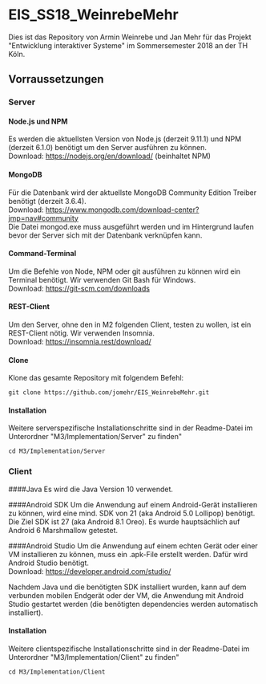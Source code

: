 # EIS_SS18_WeinrebeMehr
Dies ist das Repository von Armin Weinrebe und Jan Mehr für das Projekt "Entwicklung interaktiver Systeme" im Sommersemester 2018 an der TH Köln.

## Vorraussetzungen

### Server

#### Node.js und NPM
Es werden die aktuellsten Version von Node.js (derzeit 9.11.1) und NPM (derzeit 6.1.0) benötigt um den Server ausführen zu können.  
Download: https://nodejs.org/en/download/ (beinhaltet NPM)

#### MongoDB
Für die Datenbank wird der aktuellste MongoDB Community Edition Treiber benötigt (derzeit 3.6.4).  
Download: https://www.mongodb.com/download-center?jmp=nav#community  
Die Datei mongod.exe muss ausgeführt werden und im Hintergrund laufen bevor der Server sich mit der Datenbank verknüpfen kann.  

#### Command-Terminal
Um die Befehle von Node, NPM oder git ausführen zu können wird ein Terminal benötigt. Wir verwenden Git Bash für Windows.  
Download: https://git-scm.com/downloads  

#### REST-Client
Um den Server, ohne den in M2 folgenden Client, testen zu wollen, ist ein REST-Client nötig. Wir verwenden Insomnia.  
Download: https://insomnia.rest/download/

#### Clone
Klone das gesamte Repository mit folgendem Befehl:
```
git clone https://github.com/jomehr/EIS_WeinrebeMehr.git
```

#### Installation
Weitere serverspezifische Installationschritte sind in der Readme-Datei im Unterordner "M3/Implementation/Server" zu finden"  
```
cd M3/Implementation/Server
```

### Client

####Java
Es wird die Java Version 10 verwendet.

####Android SDK
Um die Anwendung auf einem Android-Gerät installieren zu können, wird eine mind. SDK von 21 (aka Android 5.0 Lollipop) benötigt.  
Die Ziel SDK ist 27 (aka Android 8.1 Oreo). Es wurde hauptsächlich auf Android 6 Marshmallow getestet.  

####Android Studio
Um die Anwendung auf einem echten Gerät oder einer VM installieren zu können, muss ein .apk-File erstellt werden. Dafür wird Android Studio benötigt.  
Download: https://developer.android.com/studio/  

Nachdem Java und die benötigten SDK installiert wurden, kann auf dem verbunden mobilen Endgerät oder der VM, 
die Anwendung mit Android Studio gestartet werden (die benötigten dependencies werden automatisch installiert).  

#### Installation
Weitere clientspezifische Installationschritte sind in der Readme-Datei im Unterordner "M3/Implementation/Client" zu finden"  
```
cd M3/Implementation/Client
```